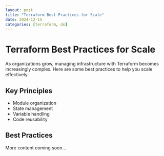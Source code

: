 ```yaml
---
layout: post
title: "Terraform Best Practices for Scale"
date: 2024-12-15
categories: [terraform, dx]
---
```


# Terraform Best Practices for Scale

As organizations grow, managing infrastructure with Terraform becomes increasingly complex. Here are some best practices to help you scale effectively.

## Key Principles

- Module organization
- State management
- Variable handling
- Code reusability

## Best Practices

More content coming soon...